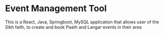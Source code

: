 # Event Management Tool
This is a React, Java, Springboot, MySQL application that allows user of the Sikh faith, to create and book Paath and Langar events in their area
## 
